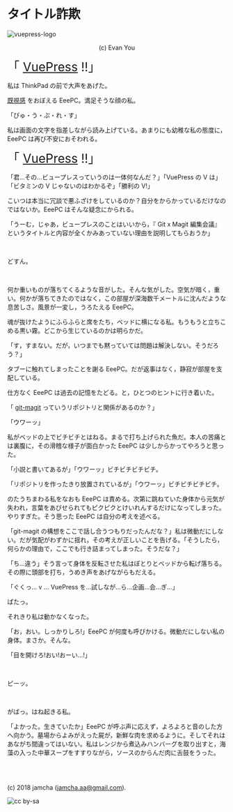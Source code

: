 

# タイトル詐欺

![vuepress-logo](https://raw.githubusercontent.com/vuejs/vuepress/master/docs/.vuepress/public/hero.png)

<center>(c) Evan You</center>

<span style="font-size: 200%;">「 [VuePress](https://vuepress.vuejs.org/) !!」</span>

私は ThinkPad の前で大声をあげた。

[既視感](https://jamcha-aa.github.io/magit-meeting/article/) をおぼえる EeePC。満足そうな顔の私。

「びゅ・う・ぷ・れ・す」

私は画面の文字を指差しながら読み上げている。あまりにも幼稚な私の態度に，EeePC は再び不安におそわれる。

<span style="font-size: 200%;">「 [VuePress](https://vuepress.vuejs.org/) !!」</span>

「君…その…ビュープレスっていうのは一体何なんだ？」「VuePress の V は」「ビタミンの V じゃないのはわかるぞ」「勝利の V!」

こいつは本当に冗談で悪ふざけをしているのか？自分をからかっているだけなのではないか。EeePC はそんな疑念にかられる。

「うーむ，じゃあ，ビュープレスのことはいいから，『 Git x Magit 編集会議』というタイトルと内容が全くかみあっていない理由を説明してもらおうか」

<br>

どすん。

<br>

何か重いものが落ちてくるような音がした。そんな気がした。空気が暗く，重い。何かが落ちてきたのではなく，この部屋が深海数千メートルに沈んだような息苦しさ。風景が一変し，うろたえる EeePC。

魂が抜けたようにふらふらと席をたち，ベッドに横になる私。もうもうと立ちこめる黒い霧。どこから生じているのかは明らかだ。

「す，すまない。だが，いつまでも黙っていては問題は解決しない。そうだろう？」

タブーに触れてしまったことを謝る EeePC。だが返事はなく，静寂が部屋を支配している。

仕方なく EeePC は過去の記憶をたどる。と，ひとつのヒントに行き着いた。

「 [git-magit](https://github.com/jamcha-aa/git-magit) っていうリポジトリと関係があるのか？」

「ウワーッ」

私がベッドの上でビチビチとはねる。まるで打ち上げられた魚だ。本人の苦痛とは裏腹に，その滑稽な様子が面白かった EeePC は少しからかってやろうと思った。

「小説と書いてあるが」「ウワーッ」ビチビチビチビチ。

「リポジトリを作ったきり放置されているが」「ウワーッ」ビチビチビチビチ。

のたうちまわる私をなおも EeePC は責める。次第に跳ねていた身体から元気が失われ，言葉をあびせられてもピクピクとけいれんするだけになってしまった。やりすぎた。そう思った EeePC は自分の考えを述べる。

「git-magit の構想をここで話し合うつもりだったんだな？」私は微動だにしない。だが気配がわずかに揺れ，その考えが正しいことを告げる。「そうしたら，何らかの理由で，ここでも行き詰まってしまった。そうだな？」

「ち…違う」そう言って身体を反転させた私はぼとりとベッドから転げ落ちる。その際に頭部を打ち，うめき声をあげながらもだえる。

「ぐくっ… v … VuePress を…試しなが…ら…企画…会…ぎ…」

ぱたっ。

それきり私は動かなくなった。

「お，おい。しっかりしろ!」EeePC が何度も呼びかける。微動だにしない私の身体。まさか。そんな。

「目を開けろ!おい!おーい…!」

<br>

ピーッ。

<br>

がばっ。はね起きる私。

「よかった。生きていたか」EeePC が呼ぶ声に応えず，よろよろと音のした方へ向かう。墓場からよみがえった屍が，新鮮な肉を求めるように。そしてそれはあながち間違ってはいない。私はレンジから煮込みハンバーグを取り出すと，海藻の入った中華スープをすすりながら，ソースのからんだ肉に舌鼓をうった。

<br>
<br>

(c) 2018 jamcha (jamcha.aa@gmail.com).

![cc by-sa](https://i.creativecommons.org/l/by-sa/4.0/88x31.png)

